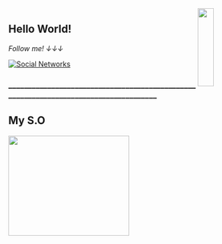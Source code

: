 <a href="https://gifer.com/en/Dtf">
  <img align="right" src="https://bestanimations.com/media/dancers/694962750funny-dance-dancing-animated-gif-image-26.gif" width=25% height=20% />
</a>

## Hello World! 

<i display="inline-block">Follow me! ↓↓↓</i>

[![Social Networks](https://img.shields.io/badge/Social-Networks-green)](https://linktr.ee/jaulin) 

<h3 display="inline-block">______________________________________________________________________________________</h3>
<h2>My S.O</h2>

<img width="241" height="200" src="https://miro.medium.com/max/1000/1*czOkwMWpqvRmgp1Jmz2H3g.jpeg"></img>
